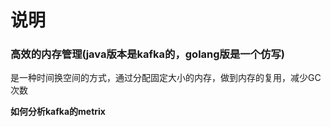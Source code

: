 # 说明

### 高效的内存管理(java版本是kafka的，golang版是一个仿写)

是一种时间换空间的方式，通过分配固定大小的内存，做到内存的复用，减少GC次数

**如何分析kafka的metrix**